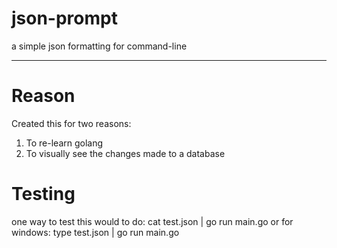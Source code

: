 # json-prompt
a simple json formatting for command-line

----
# Reason
Created this for two reasons:
1. To re-learn golang
2. To visually see the changes made to a database 

# Testing
one way to test this would to do:
    cat test.json | go run main.go
or for windows:
    type test.json | go run main.go

